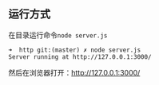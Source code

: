 ## 运行方式

在目录运行命令`node server.js`

	➜  http git:(master) ✗ node server.js
	Server running at http://127.0.0.1:3000/
	
然后在浏览器打开：http://127.0.0.1:3000/